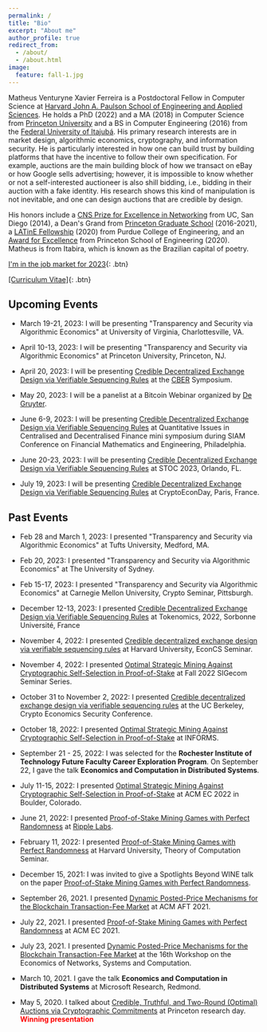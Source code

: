 ```yaml
---
permalink: /
title: "Bio"
excerpt: "About me"
author_profile: true
redirect_from:
  - /about/
  - /about.html
image:
  feature: fall-1.jpg
---
```


<style>
  red { color: red }
  yellow { color: yellow }
</style>


Matheus Venturyne Xavier Ferreira is a Postdoctoral Fellow in Computer Science at [Harvard John A. Paulson School of Engineering and Applied Sciences](https://www.seas.harvard.edu/). He holds a PhD (2022) and a MA (2018) in Computer Science from [Princeton University](https://www.princeton.edu/) and a BS in Computer Engineering (2016) from the [Federal University of Itajubá](https://en.unifei.edu.br/). His primary research interests are in market design, algorithmic economics, cryptography, and information security. He is particularly interested in how one can build trust by building platforms that have the incentive to follow their own specification. For example, auctions are the main building block of how we transact on eBay or how Google sells advertising; however, it is impossible to know whether or not a self-interested auctioneer is also shill bidding, i.e., bidding in their auction with a fake identity. His research shows this kind of manipulation is not inevitable, and one can design auctions that are credible by design.

His honors include a [CNS Prize for Excellence in Networking](https://cns.ucsd.edu/cns-students-portal/cns-espresso-prize-for-excellence-in-networking/) from UC, San Diego (2014), a Dean's Grand from [Princeton Graduate School](https://gradschool.princeton.edu/) (2016-2021), a [LATinE Fellowship](https://engineering.purdue.edu/Engr/Trailblazers) (2020) from Purdue College of Engineering, and an [Award for Excellence](https://engineering.princeton.edu/news/2020/12/03/award-excellence-honors-graduate-student-achievement) from Princeton School of Engineering (2020). Matheus is from Itabira, which is known as the Brazilian capital of poetry.

[I'm in the job market for 2023](mailto:matheus@seas.harvard.edu){: .btn}

[[Curriculum Vitae]](/files/vita.pdf){: .btn}

Upcoming Events
---------------

* March 19-21, 2023: I will be presenting "Transparency and Security via Algorithmic Economics" at University of Virginia, Charlottesville, VA.

* April 10-13, 2023: I will be presenting "Transparency and Security via Algorithmic Economics" at Princeton University, Princeton, NJ.

* April 20, 2023: I will be presenting [Credible Decentralized Exchange Design via Verifiable Sequencing Rules](https://arxiv.org/abs/2209.15569) at the [CBER](https://www.cber-forum.org/) Symposium.

* May 20, 2023: I will be a panelist at a Bitcoin Webinar organized by [De Gruyter](https://www.degruyter.com/).

* June 6-9, 2023: I will be presenting [Credible Decentralized Exchange Design via Verifiable Sequencing Rules](https://arxiv.org/abs/2209.15569) at Quantitative Issues in Centralised and Decentralised Finance mini symposium during SIAM Conference on Financial Mathematics and Engineering, Philadelphia.

* June 20-23, 2023: I will be presenting [Credible Decentralized Exchange Design via Verifiable Sequencing Rules](https://arxiv.org/abs/2209.15569) at STOC 2023, Orlando, FL.

* July 19, 2023: I will be presenting [Credible Decentralized Exchange Design via Verifiable Sequencing Rules](https://arxiv.org/abs/2209.15569) at CryptoEconDay, Paris, France.


Past Events
---------------

* Feb 28 and March 1, 2023: I presented "Transparency and Security via Algorithmic Economics" at Tufts University, Medford, MA.

* Feb 20, 2023: I presented "Transparency and Security via Algorithmic Economics" at The University of Sydney.

* Feb 15-17, 2023: I presented "Transparency and Security via Algorithmic Economics" at Carnegie Mellon University, Crypto Seminar, Pittsburgh.

* December 12-13, 2023: I presented [Credible Decentralized Exchange Design via Verifiable Sequencing Rules](https://arxiv.org/abs/2209.15569) at Tokenomics, 2022, Sorbonne Université, France

* November 4, 2022: I presented [Credible decentralized exchange design via verifiable sequencing rules](https://arxiv.org/abs/2209.15569) at Harvard University, EconCS Seminar.

* November 4, 2022: I presented [Optimal Strategic Mining Against Cryptographic Self-Selection in Proof-of-Stake](https://arxiv.org/abs/2207.07996) at Fall 2022 SIGecom Seminar Series.

* October 31 to November 2, 2022: I presented [Credible decentralized exchange design via verifiable sequencing rules](https://arxiv.org/abs/2209.15569) at the UC Berkeley, Crypto Economics Security Conference.

* October 18, 2022: I presented [Optimal Strategic Mining Against Cryptographic Self-Selection in Proof-of-Stake](https://arxiv.org/abs/2207.07996) at INFORMS.

* September 21 - 25, 2022: I was selected for the **Rochester Institute of Technology Future Faculty Career Exploration Program**. On September 22, I gave the talk **Economics and Computation in Distributed Systems**.

* July 11-15, 2022: I presented [Optimal Strategic Mining Against Cryptographic Self-Selection in Proof-of-Stake](https://arxiv.org/abs/2207.07996) at ACM EC 2022 in Boulder, Colorado.

* June 21, 2022: I presented [Proof-of-Stake Mining Games with Perfect Randomness](https://arxiv.org/abs/2107.04069) at [Ripple Labs](https://ripple.com/).

* February 11, 2022: I presented [Proof-of-Stake Mining Games with Perfect Randomness](https://arxiv.org/abs/2107.04069) at Harvard University, Theory of Computation Seminar.

* December 15, 2021: I was invited to give a Spotlights Beyond WINE talk on the paper [Proof-of-Stake Mining Games with Perfect Randomness](https://arxiv.org/abs/2107.04069).

* September 26, 2021. I presented [Dynamic Posted-Price Mechanisms for the Blockchain Transaction-Fee Market](https://arxiv.org/abs/2103.14144) at ACM AFT 2021.

* July 22, 2021. I presented [Proof-of-Stake Mining Games with Perfect Randomness](https://arxiv.org/abs/2107.04069) at ACM EC 2021.

* July 23, 2021. I presented [Dynamic Posted-Price Mechanisms for the Blockchain Transaction-Fee Market](https://arxiv.org/abs/2103.14144) at the 16th Workshop on the Economics of Networks, Systems and Computation.

* March 10, 2021. I gave the talk **Economics and Computation in Distributed Systems** at Microsoft Research, Redmond.

* May 5, 2020. I talked about [Credible, Truthful, and Two-Round (Optimal) Auctions via Cryptographic Commitments](https://arxiv.org/abs/2004.01598) at Princeton research day. **<red> Winning presentation </red>**
